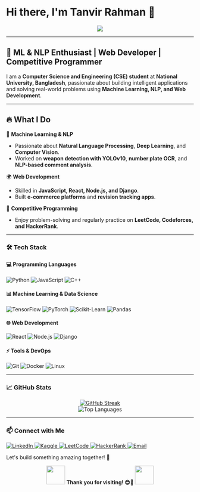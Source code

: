 # Hi there, I'm Tanvir Rahman 👋
   
<!-- Animated text -->
<div align="center">
  <img src="https://readme-typing-svg.demolab.com?font=Fira+Code&weight=500&size=22&pause=1000&color=F7A80D&center=true&vCenter=true&width=600&lines=Welcome+to+my+GitHub+profile!;ML+%7C+NLP+%7C+Web+Development+%7C+CP;Always+learning+and+building+cool+stuff!">
</div>   


---  
  
## 🚀 ML & NLP Enthusiast | Web Developer | Competitive Programmer

I am a **Computer Science and Engineering (CSE) student** at **National University, Bangladesh**, passionate about building intelligent applications and solving real-world problems using **Machine Learning, NLP, and Web Development**.
  
---   
  
## 🔥 What I Do  

🚀 **Machine Learning & NLP**  
- Passionate about **Natural Language Processing**, **Deep Learning**, and **Computer Vision**.  
- Worked on **weapon detection with YOLOv10**, **number plate OCR**, and **NLP-based comment analysis**.  

🌍 **Web Development**  
- Skilled in **JavaScript, React, Node.js, and Django**.  
- Built **e-commerce platforms** and **revision tracking apps**.  

🎯 **Competitive Programming**  
- Enjoy problem-solving and regularly practice on **LeetCode, Codeforces, and HackerRank**.  

---


### 🛠️ Tech Stack   

#### **💻 Programming Languages**
![Python](https://img.shields.io/badge/Python-3776AB?style=flat&logo=python&logoColor=white)
![JavaScript](https://img.shields.io/badge/JavaScript-F7DF1E?style=flat&logo=javascript&logoColor=black)
![C++](https://img.shields.io/badge/C++-00599C?style=flat&logo=c%2B%2B&logoColor=white)

#### **📊 Machine Learning & Data Science**
![TensorFlow](https://img.shields.io/badge/TensorFlow-FF6F00?style=flat&logo=tensorflow&logoColor=white)
![PyTorch](https://img.shields.io/badge/PyTorch-EE4C2C?style=flat&logo=pytorch&logoColor=white)
![Scikit-Learn](https://img.shields.io/badge/Scikit--Learn-F7931E?style=flat&logo=scikit-learn&logoColor=white)
![Pandas](https://img.shields.io/badge/Pandas-150458?style=flat&logo=pandas&logoColor=white)

#### **🌐 Web Development**
![React](https://img.shields.io/badge/React-61DAFB?style=flat&logo=react&logoColor=black)
![Node.js](https://img.shields.io/badge/Node.js-339933?style=flat&logo=nodedotjs&logoColor=white)
![Django](https://img.shields.io/badge/Django-092E20?style=flat&logo=django&logoColor=white)

#### **⚡ Tools & DevOps**
![Git](https://img.shields.io/badge/Git-F05032?style=flat&logo=git&logoColor=white)
![Docker](https://img.shields.io/badge/Docker-2496ED?style=flat&logo=docker&logoColor=white)
![Linux](https://img.shields.io/badge/Linux-FCC624?style=flat&logo=linux&logoColor=black)

---

### 📈 GitHub Stats

<p align="center">
  <a href="https://git.io/streak-stats">
    <img src="https://github-readme-streak-stats-pi-azure.vercel.app?user=tanvirrahmanaz&theme=dark" alt="GitHub Streak"/>
  </a>
  <br>
  <img src="https://github-readme-stats.vercel.app/api/top-langs?username=tanvirrahmanaz&layout=compact&theme=radical" alt="Top Languages" />
  <br>
</p>


---

### 📫 Connect with Me  

<div >
  <a href="https://linkedin.com/in/tanvirrahmanaz">
    <img src="https://img.shields.io/badge/LinkedIn-0A66C2?style=flat&logo=linkedin&logoColor=white" alt="LinkedIn" />
  </a>
  <a href="https://kaggle.com/tanvirrahmanaz">
    <img src="https://img.shields.io/badge/Kaggle-20BEFF?style=flat&logo=kaggle&logoColor=white" alt="Kaggle" />
  </a>
  <a href="https://www.leetcode.com/tanvirrahmanaz">
    <img src="https://img.shields.io/badge/LeetCode-FFA116?style=flat&logo=leetcode&logoColor=black" alt="LeetCode" />
  </a>
  <a href="https://www.hackerrank.com/tanvirrahmanaz">
    <img src="https://img.shields.io/badge/HackerRank-2EC866?style=flat&logo=hackerrank&logoColor=white" alt="HackerRank" />
  </a>
  <a href="mailto:tanvirrahmanaz@gmail.com">
    <img src="https://img.shields.io/badge/Email-D14836?style=flat&logo=gmail&logoColor=white" alt="Email" />
  </a>
</div>


Let's build something amazing together! 🚀

<p align="center">
  <img src="https://media.giphy.com/media/jpVnC65DmYeyRL4LHS/giphy.gif" width="50">
  <strong>Thank you for visiting! 😊🚀</strong>
  <img src="https://media.giphy.com/media/jpVnC65DmYeyRL4LHS/giphy.gif" width="50">
</p>
